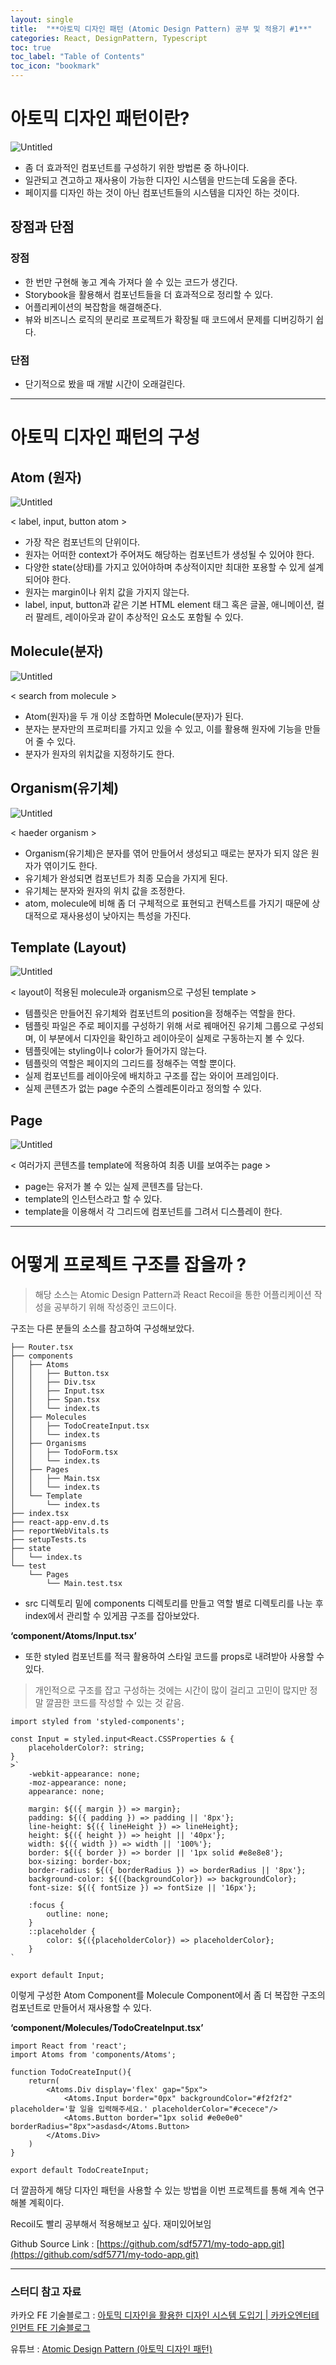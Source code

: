 ```yaml
---
layout: single
title:  "**아토믹 디자인 패턴 (Atomic Design Pattern) 공부 및 적용기 #1**"
categories: React, DesignPattern, Typescript
toc: true
toc_label: "Table of Contents"
toc_icon: "bookmark"
---
```


# 아토믹 디자인 패턴이란?

![Untitled](/assets/images/posts/2023-05-01-AtomicDesignPattern01/atom01.png)

- 좀 더 효과적인 컴포넌트를 구성하기 위한 방법론 중 하나이다.
- 일관되고 견고하고 재사용이 가능한 디자인 시스템을 만드는데 도움을 준다.
- 페이지를 디자인 하는 것이 아닌 컴포넌트들의 시스템을 디자인 하는 것이다.

## 장점과 단점

### 장점

- 한 번만 구현해 놓고 계속 가져다 쓸 수 있는 코드가 생긴다.
- Storybook을 활용해서 컴포넌트들을 더 효과적으로 정리할 수 있다.
- 어플리케이션의 복잡함을 해결해준다.
- 뷰와 비즈니스 로직의 분리로 프로젝트가 확장될 때 코드에서 문제를 디버깅하기 쉽다.

### 단점

- 단기적으로 봤을 때 개발 시간이 오래걸린다.

---

# 아토믹 디자인 패턴의 구성

## Atom (원자)

![Untitled](/assets/images/posts/2023-05-01-AtomicDesignPattern01/atom02.png)

< label, input, button atom >

- 가장 작은 컴포넌트의 단위이다.
- 원자는 어떠한 context가 주어져도 해당하는 컴포넌트가 생성될 수 있어야 한다.
- 다양한 state(상태)를 가지고 있어야하며 추상적이지만 최대한 포용할 수 있게 설계 되어야 한다.
- 원자는 margin이나 위치 값을 가지지 않는다.
- label, input, button과 같은 기본 HTML element 태그 혹은 글꼴, 애니메이션, 컬러 팔레트, 레이아웃과 같이 추상적인 요소도 포함될 수 있다.

## Molecule(분자)

![Untitled](/assets/images/posts/2023-05-01-AtomicDesignPattern01/atom03.png)

< search from molecule >

- Atom(원자)을 두 개 이상 조합하면 Molecule(분자)가 된다.
- 분자는 분자만의 프로퍼티를 가지고 있을 수 있고, 이를 활용해 원자에 기능을 만들어 줄 수 있다.
- 분자가 원자의 위치값을 지정하기도 한다.

## Organism(유기체)

![Untitled](/assets/images/posts/2023-05-01-AtomicDesignPattern01/atom04.png)

< haeder organism >

- Organism(유기체)은 분자를 엮어 만들어서 생성되고 때로는 분자가 되지 않은 원자가 엮이기도 한다.
- 유기체가 완성되면 컴포넌트가 최종 모습을 가지게 된다.
- 유기체는 분자와 원자의 위치 값을 조정한다.
- atom, molecule에 비해 좀 더 구체적으로 표현되고 컨텍스트를 가지기 때문에 상대적으로 재사용성이 낮아지는 특성을 가진다.

## Template (Layout)

![Untitled](/assets/images/posts/2023-05-01-AtomicDesignPattern01/atom05.png)

< layout이 적용된 molecule과 organism으로 구성된 template >

- 템플릿은 만들어진 유기체와 컴포넌트의 position을 정해주는 역할을 한다.
- 템플릿 파일은 주로 페이지를 구성하기 위해 서로 꿰매어진 유기체 그룹으로 구성되며, 이 부분에서 디자인을 확인하고 레이아웃이 실제로 구동하는지 볼 수 있다.
- 템플릿에는 styling이나 color가 들어가지 않는다.
- 템플릿의 역할은 페이지의 그리드를 정해주는 역할 뿐이다.
- 실제 컴포넌트를 레이아웃에 배치하고 구조를 잡는 와이어 프레임이다.
- 실제 콘텐츠가 없는 page 수준의 스켈레톤이라고 정의할 수 있다.

## Page

![Untitled](/assets/images/posts/2023-05-01-AtomicDesignPattern01/atom06.png)

< 여러가지 콘텐츠를 template에 적용하여 최종 UI를 보여주는 page >

- page는 유저가 볼 수 있는 실제 콘텐츠를 담는다.
- template의 인스턴스라고 할 수 있다.
- template을 이용해서 각 그리드에 컴포넌트를 그려서 디스플레이 한다.

---

# 어떻게 프로젝트 구조를 잡을까 ?

> 해당 소스는 Atomic Design Pattern과 React Recoil을 통한 어플리케이션 작성을 공부하기 위해 작성중인 코드이다.
> 

구조는 다른 분들의 소스를 참고하여 구성해보았다.

```tsx
├── Router.tsx
├── components
│   ├── Atoms
│   │   ├── Button.tsx
│   │   ├── Div.tsx
│   │   ├── Input.tsx
│   │   ├── Span.tsx
│   │   └── index.ts
│   ├── Molecules
│   │   ├── TodoCreateInput.tsx
│   │   └── index.ts
│   ├── Organisms
│   │   ├── TodoForm.tsx
│   │   └── index.ts
│   ├── Pages
│   │   ├── Main.tsx
│   │   └── index.ts
│   └── Template
│       └── index.ts
├── index.tsx
├── react-app-env.d.ts
├── reportWebVitals.ts
├── setupTests.ts
├── state
│   └── index.ts
└── test
    └── Pages
        └── Main.test.tsx
```

- src 디렉토리 밑에 components 디렉토리를 만들고 역할 별로 디렉토리를 나눈 후 index에서 관리할 수 있게끔 구조를 잡아보았다.

**‘component/Atoms/Input.tsx’**

- 또한 styled 컴포넌트를 적극 활용하여 스타일 코드를 props로 내려받아 사용할 수 있다.

> 개인적으로 구조를 잡고 구성하는 것에는 시간이 많이 걸리고 고민이 많지만 정말 깔끔한 코드를 작성할 수 있는 것 같음.
> 

```tsx
import styled from 'styled-components';

const Input = styled.input<React.CSSProperties & {
    placeholderColor?: string;
} 
>`
    -webkit-appearance: none;
    -moz-appearance: none;
    appearance: none;

    margin: ${({ margin }) => margin};
    padding: ${({ padding }) => padding || '8px'};
    line-height: ${({ lineHeight }) => lineHeight};
    height: ${({ height }) => height || '40px'};
    width: ${({ width }) => width || '100%'};
    border: ${({ border }) => border || '1px solid #e8e8e8'};
    box-sizing: border-box;
    border-radius: ${({ borderRadius }) => borderRadius || '8px'};
    background-color: ${({backgroundColor}) => backgroundColor};
    font-size: ${({ fontSize }) => fontSize || '16px'};

    :focus {
        outline: none;
    }
    ::placeholder {
        color: ${({placeholderColor}) => placeholderColor};
    }
`

export default Input;
```

이렇게 구성한 Atom Component를 Molecule Component에서 좀 더 복잡한 구조의 컴포넌트로 만들어서 재사용할 수 있다.

**‘component/Molecules/TodoCreateInput.tsx’**

```tsx
import React from 'react';
import Atoms from 'components/Atoms';

function TodoCreateInput(){
    return(
        <Atoms.Div display='flex' gap="5px">
            <Atoms.Input border="0px" backgroundColor="#f2f2f2" placeholder='할 일을 입력해주세요.' placeholderColor="#cecece"/>
            <Atoms.Button border="1px solid #e0e0e0" borderRadius="8px">asdasd</Atoms.Button>
        </Atoms.Div>
    )
}

export default TodoCreateInput;
```

더 깔끔하게 해당 디자인 패턴을 사용할 수 있는 방법을 이번 프로젝트를 통해 계속 연구해볼 계획이다.

Recoil도 빨리 공부해서 적용해보고 싶다. 재미있어보임

Github Source Link : [https://github.com/sdf5771/my-todo-app.git](https://github.com/sdf5771/my-todo-app.git)

---

### 스터디 참고 자료

카카오 FE 기술블로그 : [아토믹 디자인을 활용한 디자인 시스템 도입기 | 카카오엔터테인먼트 FE 기술블로그](https://fe-developers.kakaoent.com/2022/220505-how-page-part-use-atomic-design-system/)

유튜브 : [Atomic Design Pattern (아토믹 디자인 패턴)](https://www.youtube.com/watch?v=qUSYwidqgFg)